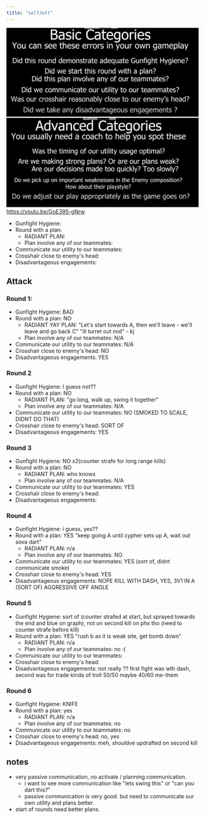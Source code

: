 ```yaml
---
title: "selfJett"
---
```


![](notes/images/Screen%20Shot%202023-08-16%20at%205.53.08%20pm.png)
![](notes/images/Screen%20Shot%202023-08-16%20at%205.53.18%20pm.png)
https://youtu.be/GoE395-gNrw

- Gunfight Hygiene:
- Round with a plan:
  - RADIANT PLAN:
  - Plan involve any of our teammates:
- Communicate our utility to our teammates:
- Crosshair close to enemy's head:
- Disadvantageous engagements:

## Attack

### Round 1:

- Gunfight Hygiene: BAD
- Round with a plan: NO
  - RADIANT YAY PLAN: "Let's start towards A, then we'll leave - we'll leave and go back C" "ill turret out mid" - kj
  - Plan involve any of our teammates: N/A
- Communicate our utility to our teammates: N/A
- Crosshair close to enemy's head: NO
- Disadvantageous engagements: YES

### Round 2

- Gunfight Hygiene: I guess not??
- Round with a plan: NO
  - RADIANT PLAN: "go long, walk up, swing it together"
  - Plan involve any of our teammates: N/A
- Communicate our utility to our teammates: NO (SMOKED TO SCALE, DIDNT DO THAT)
- Crosshair close to enemy's head: SORT OF
- Disadvantageous engagements: YES

### Round 3

- Gunfight Hygiene: NO x2(counter strafe for long range kills)
- Round with a plan: NO
  - RADIANT PLAN: who knows
  - Plan involve any of our teammates: N/A
- Communicate our utility to our teammates: YES
- Crosshair close to enemy's head:
- Disadvantageous engagements:

### Round 4

- Gunfight Hygiene: i guess, yes??
- Round with a plan: YES "keep going A until cypher sets up A, wait out sova dart"
  - RADIANT PLAN: n/a
  - Plan involve any of our teammates: NO
- Communicate our utility to our teammates: YES (sort of, didnt communicate smoke)
- Crosshair close to enemy's head: YES
- Disadvantageous engagements: NOPE KILL WITH DASH, YES, 3V1 IN A (SORT OF) AGGRESSIVE OFF ANGLE

### Round 5

- Gunfight Hygiene: sort of (counter strafed at start, but sprayed towards the end and blue on graph), not on second kill on phx tho (need to counter strafe before kill)
- Round with a plan: YES "rush b as it is weak site, get bomb down"
  - RADIANT PLAN: n/a
  - Plan involve any of our teammates: no :(
- Communicate our utility to our teammates:
- Crosshair close to enemy's head:
- Disadvantageous engagements: not really ?? first fight was wth dash, second was for trade kinda of troll 50/50 maybe 40/60 me-them

### Round 6

- Gunfight Hygiene: KNIFE
- Round with a plan: yes
  - RADIANT PLAN: n/a
  - Plan involve any of our teammates: no
- Communicate our utility to our teammates: no
- Crosshair close to enemy's head: no, yes
- Disadvantageous engagements: meh, shouldve updrafted on second kill

## notes

- very passive communication, no activate / planning communication.
  - i want to see more communication like "lets swing this" or "can you dart this?"
  - passive communication is very good. but need to communicate our own utility and plans better.
- start of rounds need better plans.
